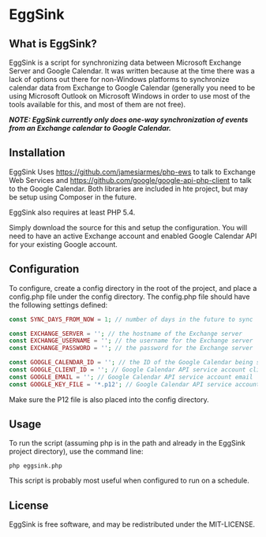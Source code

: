 # EggSink

## What is EggSink?

EggSink is a script for synchronizing data between Microsoft Exchange Server and Google Calendar. It was written because at the time there was a lack of options out there for non-Windows platforms to synchronize calendar data from Exchange to Google Calendar (generally you need to be using Microsoft Outlook on Microsoft Windows in order to use most of the tools available for this, and most of them are not free).

**_NOTE: EggSink currently only does one-way synchronization of events from an Exchange calendar to Google Calendar._**

## Installation
EggSink Uses https://github.com/jamesiarmes/php-ews to talk to Exchange Web Services and https://github.com/google/google-api-php-client to talk to the Google Calendar. Both libraries are included in hte project, but may be setup using Composer in the future. 

EggSink also requires at least PHP 5.4.

Simply download the source for this and setup the configuration.  You will need to have an active Exchange account and enabled Google Calendar API for your existing Google account.

## Configuration
To configure, create a config directory in the root of the project, and place a config.php file under the config directory. The config.php file should have the following settings defined:

```php
const SYNC_DAYS_FROM_NOW = 1; // number of days in the future to sync

const EXCHANGE_SERVER = ''; // the hostname of the Exchange server
const EXCHANGE_USERNAME = ''; // the username for the Exchange server
const EXCHANGE_PASSWORD = ''; // the password for the Exchange server

const GOOGLE_CALENDAR_ID = ''; // the ID of the Google Calendar being synced
const GOOGLE_CLIENT_ID = ''; // Google Calendar API service account client ID
const GOOGLE_EMAIL = ''; // Google Calendar API service account email
const GOOGLE_KEY_FILE = '*.p12'; // Google Calendar API service account p12 file name
```

Make sure the P12 file is also placed into the config directory.

## Usage
To run the script (assuming php is in the path and already in the EggSink project directory), use the command line:
```
php eggsink.php
```

This script is probably most useful when configured to run on a schedule. 

## License

EggSink is free software, and may be redistributed under the MIT-LICENSE.
